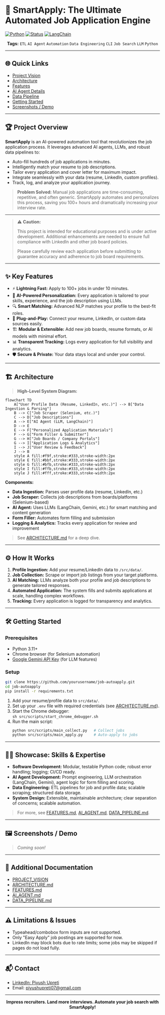# 🚀 SmartApply: The Ultimate Automated Job Application Engine

[![Python](https://img.shields.io/badge/python-3.11%2B-blue.svg)](https://www.python.org/downloads/)
[![Status](https://img.shields.io/badge/status-under--development-orange.svg)]()
[![LangChain](https://img.shields.io/badge/LangChain-AI-yellow.svg)](https://www.langchain.com/)

<p align="center">
  <b>Tags:</b> <code>ETL</code> <code>AI Agent</code> <code>Automation</code> <code>Data Engineering</code> <code>CLI</code> <code>Job Search</code> <code>LLM</code> <code>Python</code>
</p>

---

## 🌐 Quick Links
- [Project Vision](PROJECT_VISION.md)
- [Architecture](ARCHITECTURE.md)
- [Features](FEATURES.md)
- [AI Agent Details](AI_AGENT.md)
- [Data Pipeline](DATA_PIPELINE.md)
- [Getting Started](#%EF%B8%8F-getting-started)
- [Screenshots / Demo](#%EF%B8%8F-screenshots--demo)

---

## 🏆 Project Overview

**SmartApply** is an AI-powered automation tool that revolutionizes the job application process. It leverages advanced AI agents, LLMs, and robust data pipelines to:
- Auto-fill hundreds of job applications in minutes.
- Intelligently match your resume to job descriptions.
- Tailor every application and cover letter for maximum impact.
- Integrate seamlessly with your data (resume, LinkedIn, custom profiles).
- Track, log, and analyze your application journey.

> **Problem Solved:** Manual job applications are time-consuming, repetitive, and often generic. SmartApply automates and personalizes this process, saving you 100+ hours and dramatically increasing your interview rate.

---

> ⚠️ **Caution:**  
> 
> This project is intended for educational purposes and is under active development. Additional enhancements are needed to ensure full compliance with LinkedIn and other job board policies.
> 
> Please carefully review each application before submitting to guarantee accuracy and adherence to job board requirements.

---

## ✨ Key Features
- ⚡ **Lightning Fast:** Apply to 100+ jobs in under 10 minutes.
- 🧠 **AI-Powered Personalization:** Every application is tailored to your skills, experience, and the job description using LLMs.
- 🔍 **Smart Matching:** Advanced NLP matches your profile to the best-fit roles.
- 🔌 **Plug-and-Play:** Connect your resume, LinkedIn, or custom data sources easily.
- 🏗️ **Modular & Extensible:** Add new job boards, resume formats, or AI models with minimal effort.
- 📊 **Transparent Tracking:** Logs every application for full visibility and analytics.
- 🛡️ **Secure & Private:** Your data stays local and under your control.

---

## 🏗️ Architecture

> **High-Level System Diagram:**

```mermaid
flowchart TD
    A["User Profile Data (Resume, LinkedIn, etc.)"] --> B["Data Ingestion & Parsing"]
    B --> C["Job Scraper (Selenium, etc.)"]
    C --> D["Job Descriptions"]
    A --> E["AI Agent (LLM, LangChain)"]
    D --> E
    E --> F["Personalized Application Materials"]
    F --> G["Form Filler & Submitter"]
    G --> H["Job Boards / Company Portals"]
    G --> I["Application Logs & Analytics"]
    I --> J["User Review & Feedback"]
    J --> B
    style A fill:#f9f,stroke:#333,stroke-width:2px
    style E fill:#bbf,stroke:#333,stroke-width:2px
    style G fill:#bfb,stroke:#333,stroke-width:2px
    style I fill:#ffb,stroke:#333,stroke-width:2px
    style J fill:#fff,stroke:#333,stroke-width:2px
```

**Components:**
- **Data Ingestion:** Parses user profile data (resume, LinkedIn, etc.)
- **Job Scraper:** Collects job descriptions from boards/platforms (Selenium-based)
- **AI Agent:** Uses LLMs (LangChain, Gemini, etc.) for smart matching and content generation
- **Form Filler:** Automates form filling and submission
- **Logging & Analytics:** Tracks every application for review and improvement

> See [ARCHITECTURE.md](ARCHITECTURE.md) for a deep dive.

---

## ⚙️ How It Works
1. **Profile Ingestion:** Add your resume/LinkedIn data to `/src/data/`.
2. **Job Collection:** Scrape or import job listings from your target platforms.
3. **AI Matching:** LLMs analyze both your profile and job descriptions to generate tailored responses.
4. **Automated Application:** The system fills and submits applications at scale, handling complex workflows.
5. **Tracking:** Every application is logged for transparency and analytics.

---

## 🛠️ Getting Started

### Prerequisites
- Python 3.11+
- Chrome browser (for Selenium automation)
- [Google Gemini API Key](https://ai.google.dev/) (for LLM features)

### Setup
```bash
git clone https://github.com/yourusername/job-autoapply.git
cd job-autoapply
pip install -r requirements.txt
```

1. Add your resume/profile data to `src/data/`.
2. Set up your `.env` file with required credentials (see [ARCHITECTURE.md](ARCHITECTURE.md)).
3. Start the Chrome debugger:  
   `sh src/scripts/start_chrome_debugger.sh`
4. Run the main script:
   ```bash
   python src/scripts/main_collect.py   # Collect jobs
   python src/scripts/main_apply.py     # Auto-apply to jobs
   ```

---

## 🧑‍💻 Showcase: Skills & Expertise
- **Software Development:** Modular, testable Python code; robust error handling; logging; CI/CD ready.
- **AI Agent Development:** Prompt engineering, LLM orchestration (LangChain, Gemini), agent logic for form filling and scoring.
- **Data Engineering:** ETL pipelines for job and profile data; scalable scraping; structured data storage.
- **System Design:** Extensible, maintainable architecture; clear separation of concerns; scalable automation.

> For more, see [FEATURES.md](FEATURES.md), [AI_AGENT.md](AI_AGENT.md), [DATA_PIPELINE.md](DATA_PIPELINE.md).

---

## 🖼️ Screenshots / Demo

> _Coming soon!_

---

## 📄 Additional Documentation
- [PROJECT_VISION](PROJECT_VISION.md)
- [ARCHITECTURE.md](ARCHITECTURE.md)
- [FEATURES.md](FEATURES.md)
- [AI_AGENT.md](AI_AGENT.md)
- [DATA_PIPELINE.md](DATA_PIPELINE.md)

---

## ⚠️ Limitations & Issues
- Typeahead/combobox form inputs are not supported.
- Only "Easy Apply" job postings are supported for now.
- LinkedIn may block bots due to rate limits; some jobs may be skipped if pages do not load fully.

---

## 📬 Contact
- [LinkedIn: Piyush Upreti](https://www.linkedin.com/in/piyush-upreti/)
- Email: piyushupreti07@gmail.com

---

<p align="center"><b>Impress recruiters. Land more interviews. Automate your job search with SmartApply!</b></p> 
